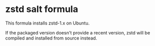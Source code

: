# zstd salt formula

This formula installs zstd-1.x on Ubuntu.

If the packaged version doesn't provide a recent version, zstd will be compiled and installed from source instead.
